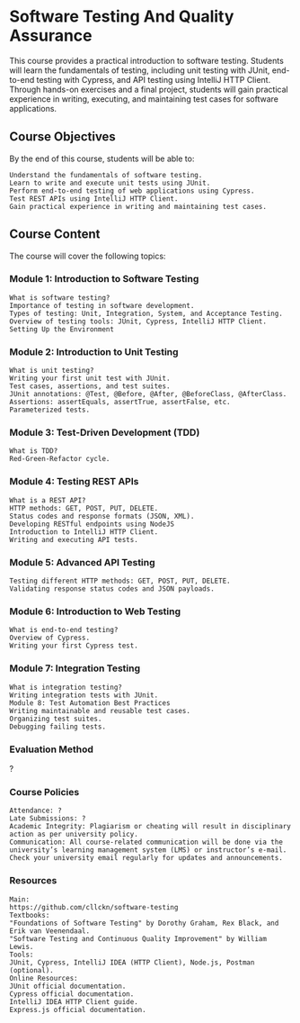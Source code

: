 # Software Testing And Quality Assurance

This course provides a practical introduction to software testing. Students will learn the fundamentals of testing, including unit testing with JUnit, end-to-end testing with Cypress, and API testing using IntelliJ HTTP Client. Through hands-on exercises and a final project, students will gain practical experience in writing, executing, and maintaining test cases for software applications. 

## Course Objectives

By the end of this course, students will be able to:

    Understand the fundamentals of software testing.
    Learn to write and execute unit tests using JUnit.
    Perform end-to-end testing of web applications using Cypress.
    Test REST APIs using IntelliJ HTTP Client.
    Gain practical experience in writing and maintaining test cases.


## Course Content
The course will cover the following topics:

### Module 1: Introduction to Software Testing
    What is software testing?
    Importance of testing in software development.
    Types of testing: Unit, Integration, System, and Acceptance Testing.
    Overview of testing tools: JUnit, Cypress, IntelliJ HTTP Client.
    Setting Up the Environment

### Module 2: Introduction to Unit Testing
    What is unit testing?
    Writing your first unit test with JUnit.
    Test cases, assertions, and test suites.
    JUnit annotations: @Test, @Before, @After, @BeforeClass, @AfterClass.
    Assertions: assertEquals, assertTrue, assertFalse, etc.
    Parameterized tests.
### Module 3: Test-Driven Development (TDD)
    What is TDD?
    Red-Green-Refactor cycle.
### Module 4: Testing REST APIs
    What is a REST API?
    HTTP methods: GET, POST, PUT, DELETE.
    Status codes and response formats (JSON, XML).
    Developing RESTful endpoints using NodeJS
    Introduction to IntelliJ HTTP Client.
    Writing and executing API tests.
### Module 5: Advanced API Testing
    Testing different HTTP methods: GET, POST, PUT, DELETE.
    Validating response status codes and JSON payloads.
### Module 6: Introduction to Web Testing
    What is end-to-end testing?
    Overview of Cypress.
    Writing your first Cypress test.
### Module 7: Integration Testing
    What is integration testing?
    Writing integration tests with JUnit.
    Module 8: Test Automation Best Practices
    Writing maintainable and reusable test cases.
    Organizing test suites.
    Debugging failing tests.

### Evaluation Method
?

### Course Policies
    Attendance: ?
    Late Submissions: ?
    Academic Integrity: Plagiarism or cheating will result in disciplinary action as per university policy.
    Communication: All course-related communication will be done via the university’s learning management system (LMS) or instructor’s e-mail. Check your university email regularly for updates and announcements.

### Resources
    Main:
    https://github.com/cllckn/software-testing
    Textbooks:
    "Foundations of Software Testing" by Dorothy Graham, Rex Black, and Erik van Veenendaal.
    "Software Testing and Continuous Quality Improvement" by William Lewis.
    Tools:
    JUnit, Cypress, IntelliJ IDEA (HTTP Client), Node.js, Postman (optional).
    Online Resources:
    JUnit official documentation.
    Cypress official documentation.
    IntelliJ IDEA HTTP Client guide.
    Express.js official documentation.


